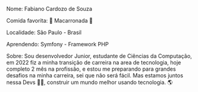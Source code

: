 Nome: Fabiano Cardozo de Souza

Comida favorita: 🍝 Macarronada 💖

Localidade: São Paulo - Brasil

Aprendendo: Symfony - Framework PHP

Sobre: Sou desenvolvedor Junior, estudante de Ciências da Computação, em 2022 fiz a minha transição de carreira na area de tecnologia, hoje completo 2 mês na profissão, e estou me preparando para grandes desafios na minha carreira, sei que não será fácil.
Mas estamos juntos nessa Devs 🖖🏽, construir um mundo melhor usando tecnologia. 🌎
